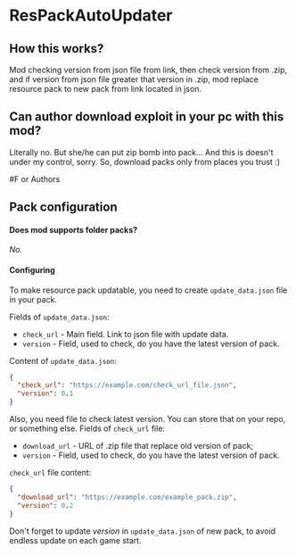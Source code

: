 # ResPackAutoUpdater

## How this works?
Mod checking version from json file from link, then check version from .zip, and if version from json file greater that version in .zip, mod replace resource pack to new pack from link located in json.

## Can author download exploit in your pc with this mod?
Literally no. But she/he can put zip bomb into pack... And this is doesn't under my control, sorry. So, download packs only from places you trust :)

#F or Authors
## Pack configuration
#### Does mod supports folder packs?
*No.*

#### Configuring
To make resource pack updatable, you need to create `update_data.json` file in your pack.

Fields of `update_data.json`:
* `check_url` - Main field. Link to json file with update data.
* `version` - Field, used to check, do you have the latest version of pack.

Content of `update_data.json`:
```json
{
  "check_url": "https://example.com/check_url_file.json",
  "version": 0.1
}
```
Also, you need file to check latest version. You can store that on your repo, or something else.
Fields of `check_url` file:
* `download_url` - URL of .zip file that replace old version of pack;
* `version` - Field, used to check, do you have the latest version of pack.

`check_url` file content:
```json
{
  "download_url": "https://example.com/example_pack.zip",
  "version": 0.2
}
```
Don't forget to update *version* in `update_data.json` of new pack, to avoid endless update on each game start.

